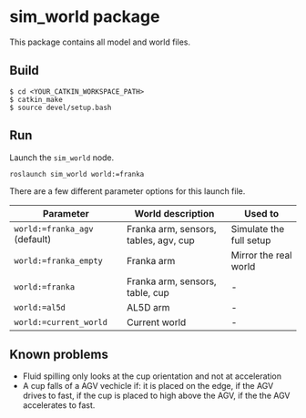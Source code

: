 # sim_world package

This package contains all model and world files.


## Build

```
$ cd <YOUR_CATKIN_WORKSPACE_PATH>
$ catkin_make
$ source devel/setup.bash
```


## Run

Launch the `sim_world` node.

```
roslaunch sim_world world:=franka
```

There are a few different parameter options for this launch file.

| Parameter                     | World description                     | Used to
|-------------------------------|---------------------------------------|-------------------------|
| `world:=franka_agv` (default) | Franka arm, sensors, tables, agv, cup | Simulate the full setup |
| `world:=franka_empty`         | Franka arm                            | Mirror the real world   |
| `world:=franka`               | Franka arm, sensors, table, cup       | -                       |
| `world:=al5d`                 | AL5D arm                              | -                       |
| `world:=current_world`        | Current world                         | -                       |
    

## Known problems

* Fluid spilling only looks at the cup orientation and not at acceleration
* A cup falls of a AGV vechicle if: it is placed on the edge, if the AGV drives to fast, if the cup is placed to high above the AGV, if the the AGV accelerates to fast.
